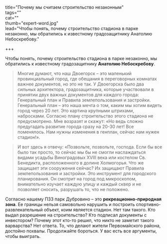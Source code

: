 title="Почему мы считаем строительство незаконным"  
tags=""    
cat=""   
thumb="expert-word.jpg"     
lead="Чтобы понять, почему строительство стадиона в парке незаконно, мы обратились к известному градозащитнику Анатолию Небоскребову."  

+++

Чтобы понять, почему строительство стадиона в парке незаконно, мы обратились к известному градозащитнику **Анатолию Небоскребову**.

> Многие думают, что наш Двоегорск – это маленький провинциальный город, где обещания в переговорных комнатах важнее документов, но это не так. У Двоегорска было два сильных архитектора, градозащитника, которые участвовали в принятии двух важных документов для каждого города: Генеральный план и Правила землепользования и застройки. Генеральный план – это наша мечта о том, каким мы хотим видеть город через 20 лет. Это картина крупными штрихами, набросками. Согласно плану строительство этого стадиона не предусмотрено. Мне возразят и скажут: «Но ведь сложно предугадать развитие города сразу на 20-30 лет! Все поменялось. Нам нужны изменения в генплан, сейчас нам нужен стадион!». 

> И вот здесь я отвечу: «Позвольте, позвольте, господа. Если бы все было так просто, то сейчас мы бы не смогли наслаждаться видами усадьбы Виноградовых XVIII века или костелом Св. Бенедикта, расположенного в долине Холмогорья. Что же защищает эти сооружения сейчас? Их защищают Правила землепользования и застройки. Это инструмент для городского планирования. Он смотрит на город под микроскопом, внимательно изучает каждую улицу и каждый сквер и не позволяет сносить, разрушать то, что не положено. 

Согласно нашему ПЗЗ парк Дубровино – это **рекреационно-природная зона**. Ее границы нельзя самовольно нарушить и построить спортивно-развлекательный объект, коим является стадион. Нет там такого. Кто выдал разрешение на строительство? Кто подписал документы с инвестором? Почему этот кто-то решил, что никто не заметит такого варварства? Нет ответа. То, что делают жители Первомайского района, достойно похвалы. Продолжайте бороться. У вас есть все аргументы, чтобы выиграть.

